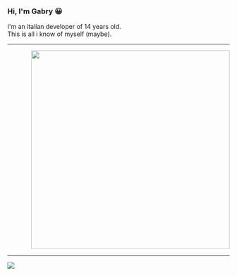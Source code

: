 <div align="left">
  <div>
    
### Hi, I'm Gabry 😀
I'm an italian developer of 14 years old.  
This is all i know of myself (maybe).
  </div>
</div>

<hr> 
<div align="right"> 
  <a href="https://gabry.ga" target="_blank"><img width="450vh" src="https://github-readme-stats.vercel.app/api?username=NotGabry&theme=dracula&show_icons=true&hide=contribs,prs&width=5000px"></a>
</div>

<hr>

<div align="left">
  <a href="https://discord.com/users/683423964227436576" target="_blank"><img src="https://lanyard.cnrad.dev/api/683423964227436576?idleMessage=Watching My Life In My Bed...&bg=282a36&border=10px"></a>
</div>
